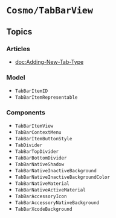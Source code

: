 # ``Cosmo/TabBarView``

## Topics

### Articles

- <doc:Adding-New-Tab-Type>

### Model

- ``TabBarItemID``
- ``TabBarItemRepresentable``

### Components

- ``TabBarItemView``
- ``TabBarContextMenu``
- ``TabBarItemButtonStyle``
- ``TabDivider``
- ``TabBarTopDivider``
- ``TabBarBottomDivider``
- ``TabBarNativeShadow``
- ``TabBarNativeInactiveBackground``
- ``TabBarNativeInactiveBackgroundColor``
- ``TabBarNativeMaterial``
- ``TabBarNativeActiveMaterial``
- ``TabBarAccessoryIcon``
- ``TabBarAccessoryNativeBackground``
- ``TabBarXcodeBackground``
